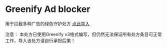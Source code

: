 # Greenify Ad blocker
用于拦截多种广告的绿色守护处方
[点此导入](https://greenify.github.io/759401524/rx-adactivity)

注意：
本处方已使用Greenify v3格式编写，但仍然无法保证所有处方条目可正常工作，导入该处方请自行承担后果！
